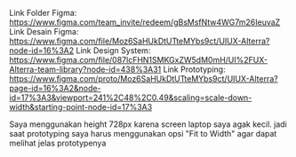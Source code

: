 Link Folder Figma: https://www.figma.com/team_invite/redeem/gBsMsfNtw4WG7m26IeuvaZ
Link Desain Figma: https://www.figma.com/file/Moz6SaHUkDtUTteMYbs9ct/UIUX-Alterra?node-id=16%3A2
Link Design System: https://www.figma.com/file/087lcFHN1SMKGxZW5dM0mH/UI%2FUX-Alterra-team-library?node-id=438%3A31
Link Prototyping: https://www.figma.com/proto/Moz6SaHUkDtUTteMYbs9ct/UIUX-Alterra?page-id=16%3A2&node-id=17%3A3&viewport=241%2C48%2C0.49&scaling=scale-down-width&starting-point-node-id=17%3A3

Saya menggunakan height 728px karena screen laptop saya agak kecil. jadi saat prototyping saya harus menggunakan opsi "Fit to Width" agar dapat melihat jelas prototypenya
